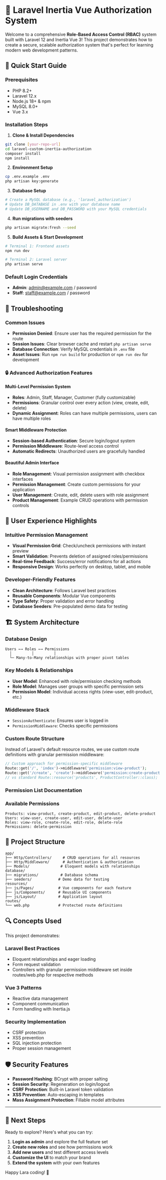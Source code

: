 # 🔐 Laravel Inertia Vue Authorization System

Welcome to a comprehensive **Role-Based Access Control (RBAC)** system built with Laravel 12 and Inertia Vue 3! This project demonstrates how to create a secure, scalable authorization system that's perfect for learning modern web development patterns.

## 🚀 Quick Start Guide

### **Prerequisites**
- PHP 8.2+ 
- Laravel 12.x
- Node.js 18+ & npm
- MySQL 8.0+
- Vue 3.x

### **Installation Steps**

1. **Clone & Install Dependencies**
```bash
git clone [your-repo-url]
cd laravel-custom-inertia-authorization
composer install
npm install
```

2. **Environment Setup**
```bash
cp .env.example .env
php artisan key:generate
```

3. **Database Setup**
```bash
# Create a MySQL database (e.g., 'laravel_authorization')
# Update DB_DATABASE in .env with your database name
# Update DB_USERNAME and DB_PASSWORD with your MySQL credentials
```

4. **Run migrations with seeders**
```bash
php artisan migrate:fresh --seed
```

5. **Build Assets & Start Development**
```bash
# Terminal 1: Frontend assets
npm run dev

# Terminal 2: Laravel server
php artisan serve
```

### **Default Login Credentials**
- **Admin**: admin@example.com / password
- **Staff**: staff@example.com / password

## 🔧 Troubleshooting

### **Common Issues**
- **Permission Denied**: Ensure user has the required permission for the route
- **Session Issues**: Clear browser cache and restart `php artisan serve`
- **Database Connection**: Verify MySQL credentials in `.env` file
- **Asset Issues**: Run `npm run build` for production or `npm run dev` for development

### 🔒 **Advanced Authorization Features**

#### **Multi-Level Permission System**
- **Roles**: Admin, Staff, Manager, Customer (fully customizable)
- **Permissions**: Granular control over every action (view, create, edit, delete)
- **Dynamic Assignment**: Roles can have multiple permissions, users can have multiple roles

#### **Smart Middleware Protection**
- **Session-based Authentication**: Secure login/logout system
- **Permission Middleware**: Route-level access control
- **Automatic Redirects**: Unauthorized users are gracefully handled

#### **Beautiful Admin Interface**
- **Role Management**: Visual permission assignment with checkbox interfaces
- **Permission Management**: Create custom permissions for your application
- **User Management**: Create, edit, delete users with role assignment
- **Product Management**: Example CRUD operations with permission controls

## 🎨 User Experience Highlights

### **Intuitive Permission Management**
- **Visual Permission Grid**: Check/uncheck permissions with instant preview
- **Smart Validation**: Prevents deletion of assigned roles/permissions
- **Real-time Feedback**: Success/error notifications for all actions
- **Responsive Design**: Works perfectly on desktop, tablet, and mobile

### **Developer-Friendly Features**
- **Clean Architecture**: Follows Laravel best practices
- **Reusable Components**: Modular Vue components
- **Type Safety**: Proper validation and error handling
- **Database Seeders**: Pre-populated demo data for testing


## 🏗️ System Architecture

### **Database Design**
```
Users ←→ Roles ←→ Permissions
  │         │         │
  └─ Many-to-Many relationships with proper pivot tables
```

### **Key Models & Relationships**
- **User Model**: Enhanced with role/permission checking methods
- **Role Model**: Manages user groups with specific permission sets
- **Permission Model**: Individual access rights (view-user, edit-product, etc.)

### **Middleware Stack**
- `SessionAuthenticate`: Ensures user is logged in
- `PermissionMiddleware`: Checks specific permissions

### **Custom Route Structure**
Instead of Laravel's default resource routes, we use custom route definitions with granular permission middleware:

```php
// Custom approach for permission-specific middleware
Route::get('/', 'index')->middleware('permission:view-product');
Route::get('/create', 'create')->middleware('permission:create-product');
// vs standard Route::resource('products', ProductController::class);
```

### **Permission List Documentation**

### **Available Permissions**
```
Products: view-product, create-product, edit-product, delete-product
Users: view-user, create-user, edit-user, delete-user  
Roles: view-role, create-role, edit-role, delete-role
Permissions: delete-permission
```

## 📁 Project Structure

```
app/
├── Http/Controllers/     # CRUD operations for all resources
├── Http/Middleware/      # Authentication & authorization
├── Models/              # Eloquent models with relationships
database/
├── migrations/          # Database schema
├── seeders/            # Demo data for testing
resources/
├── js/Pages/           # Vue components for each feature
├── js/Components/      # Reusable UI components
├── js/Layout/          # Application layout
routes/
└── web.php             # Protected route definitions
```

## 🔍 Concepts Used

This project demonstrates:

### **Laravel Best Practices**
- Eloquent relationships and eager loading
- Form request validation
- Controllers with granular permission middleware set inside routes/web.php for respective methods

### **Vue 3 Patterns**
- Reactive data management
- Component communication
- Form handling with Inertia.js

### **Security Implementation**
- CSRF protection
- XSS prevention
- SQL injection protection
- Proper session management

## 🛡️ Security Features

- **Password Hashing**: BCrypt with proper salting
- **Session Security**: Regeneration on login/logout
- **CSRF Protection**: Built-in Laravel token validation
- **XSS Prevention**: Auto-escaping in templates
- **Mass Assignment Protection**: Fillable model attributes

---

## 🎯 Next Steps

Ready to explore? Here's what you can try:

1. **Login as admin** and explore the full feature set
2. **Create new roles** and see how permissions work
3. **Add new users** and test different access levels
4. **Customize the UI** to match your brand
5. **Extend the system** with your own features

Happy Lara coding! 🚀
